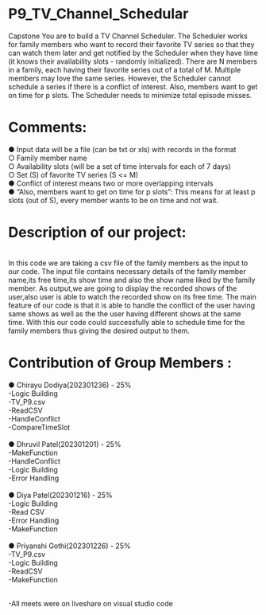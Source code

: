 # P9_TV_Channel_Schedular
Capstone
You are to build a TV Channel Scheduler. The Scheduler works for family
members who want to record their favorite TV series so that they can watch
them later and get notified by the Scheduler when they have time (it knows their
availability slots - randomly initialized). There are N members in a family, each
having their favorite series out of a total of M. Multiple members may love the
same series. However, the Scheduler cannot schedule a series if there is a
conflict of interest. Also, members want to get on time for p slots. The Scheduler
needs to minimize total episode misses.

# Comments:
● Input data will be a file (can be txt or xls) with records in the format<br>
○ Family member name<br>
○ Availability slots (will be a set of time intervals for each of 7 days)<br>
○ Set (S) of favorite TV series (S <= M)<br>
● Conflict of interest means two or more overlapping intervals<br>
● “Also, members want to get on time for p slots”: This means for at least p slots (out of S), every member wants to be on time and not wait.<br>

# Description of our project:
<br>
In this code we are taking a csv file of the family members as the input to our code. The input file contains necessary details of the family member name,its free time,its show time and also the show name liked by the family member.
As output,we are going to display the recorded shows of the user,also user is able to watch the recorded show on its free time.
The main feature of our code is that it is able to handle the conflict of the user having same shows as well as the the user having different shows at the same time.
With this our code could successfully able to schedule time for the family members thus giving the desired output to them.</br> 

# Contribution of Group Members :
● Chirayu Dodiya(202301236) - 25%</br>
-Logic Building </br>
-TV_P9.csv</br>
-ReadCSV</br>
-HandleConflict</br>
-CompareTimeSlot</br>
</br>
● Dhruvil Patel(202301201) - 25%</br>
-MakeFunction</br>
-HandleConflict</br>
-Logic Building</br>
-Error Handling</br>
</br>
● Diya Patel(202301216) - 25% </br>
-Logic Building</br>
-Read CSV</br>
-Error Handling</br>
-MakeFunction</br>
</br>
● Priyanshi Gothi(202301226) - 25%</br>
-TV_P9.csv</br>
-Logic Building</br>
-ReadCSV</br>
-MakeFunction</br>
</br>

-All meets were on liveshare on visual studio code 

